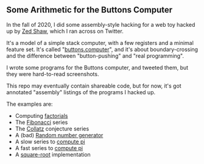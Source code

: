 ## Some Arithmetic for the Buttons Computer

In the fall of 2020, I did some assembly-style hacking
for a web toy hacked up by [Zed Shaw](https://twitter.com/lzsthw),
which I ran across on Twitter.

It's a model of a simple stack computer, with a few
registers and a minimal feature set.  It's called
"[buttons.computer](https://buttons.computer)", and it's about
boundary-crossing and the difference between "button-pushing"
and "real programming".

I wrote some programs for the Buttons computer, and
tweeted them, but they were hard-to-read screenshots.

This repo may eventually contain shareable code, but for now,
it's got annotated "assembly" listings of the programs
I hacked up.

The examples are:

 * Computing [factorials](factorial.md)
 * The [Fibonacci](fibonacci.md) series
 * The [Collatz](collatz.md) conjecture series
 * A (bad) [Random number generator](prng.md)
 * A slow series to [compute pi](slow_pi.md)
 * A fast series to [compute pi](fast_pi.md)
 * A [square-root](sqrt.md) implementation
